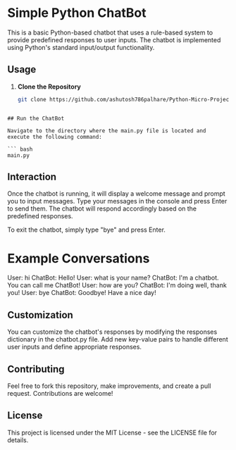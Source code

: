 # Simple Python ChatBot

This is a basic Python-based chatbot that uses a rule-based system to provide predefined responses to user inputs. The chatbot is implemented using Python's standard input/output functionality.

## Usage

1. **Clone the Repository**

   ```bash
   git clone https://github.com/ashutosh786palhare/Python-Micro-Projects/ChatBot.git 
```

## Run the ChatBot

Navigate to the directory where the main.py file is located and execute the following command:

``` bash
main.py
```

## Interaction

Once the chatbot is running, it will display a welcome message and prompt you to input messages. Type your messages in the console and press Enter to send them. The chatbot will respond accordingly based on the predefined responses.

To exit the chatbot, simply type "bye" and press Enter.

# Example Conversations
User: hi
ChatBot: Hello!
User: what is your name?
ChatBot: I'm a chatbot. You can call me ChatBot!
User: how are you?
ChatBot: I'm doing well, thank you!
User: bye
ChatBot: Goodbye! Have a nice day!

## Customization
You can customize the chatbot's responses by modifying the responses dictionary in the chatbot.py file. Add new key-value pairs to handle different user inputs and define appropriate responses.

## Contributing
Feel free to fork this repository, make improvements, and create a pull request. Contributions are welcome!

## License
This project is licensed under the MIT License - see the LICENSE file for details.

